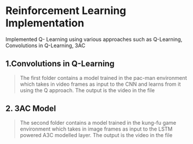 
#  Reinforcement Learning Implementation
Implemented Q- Learning using various approaches such as Q-Learning, Convolutions in Q-Learning, 3AC

## 1.Convolutions in Q-Learning
> The first folder contains a model trained in the pac-man environment which takes in video frames as input to the CNN and learns from it using the Q approach.
> The output is the video in the file

## 2. 3AC Model
> The second folder contains a model trained in the kung-fu game environment which takes in image frames as input to the LSTM powered A3C modelled layer.
> The output is the video in the file
